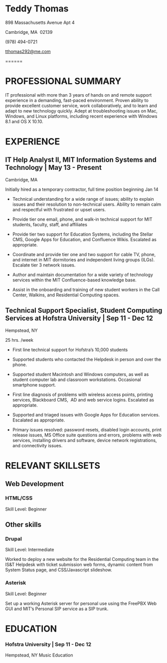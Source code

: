 # Teddy Thomas

898 Massachusetts Avenue Apt 4

Cambridge, MA  02139

(978) 494-0721

tthomas292@me.com

======
# PROFESSIONAL SUMMARY
IT professional with more than 3 years of hands on and remote support experience in a demanding, fast-paced environment. Proven ability to provide excellent customer service, work collaboratively, and to learn and adapt to new technology quickly. Adept at troubleshooting issues on Mac, Windows, and Linux platforms, including recent experience with Windows 8.1 and OS X 10.10. 

# EXPERIENCE
## IT Help Analyst II, MIT Information Systems and Technology | May 13 - Present 

Cambridge, MA

Initially hired as a temporary contractor, full time position beginning Jan 14

* Technical understanding for a wide range of issues; ability to explain issues and their resolution to non-technical users. Ability to remain calm and respectful with frustrated or upset users.

*	Provide tier one email, phone, and walk-in technical support for MIT students, faculty, staff, and affiliates

*	Provide tier two support for Education Systems, including the Stellar CMS, Google Apps for Education, and Confluence Wikis. Escalated as appropriate.

*	Coordinate and provide tier one and two support for cable TV, phone, and internet in MIT dormitories and independent living groups (ILGs). Escalate tier 3 network issues.

*	Author and maintain documentation for a wide variety of technology services within the MIT Confluence-based knowledge base.

*	Assist in the onboarding and training of new student workers in the Call Center, Walkins, and Residential Computing spaces.

## Technical Support Specialist, Student Computing Services at Hofstra University | Sep 11 - Dec 12

Hempstead, NY

25 hrs. /week

*	First line technical support for Hofstra’s 10,000 students

*	Supported students who contacted the Helpdesk in person and over the phone.

* Supported student Macintosh and Windows computers, as well as student computer lab and classroom workstations. Occasional smartphone support.

*	First line diagnosis of problems with wireless access points, printing services, Blackboard CMS,  AD and web service logins. Escalated as appropriate.

*	Supported and triaged issues with Google Apps for Education services. Escalated as appropriate.

*	Primary issues resolved: password resets, disabled login accounts, print release issues, MS Office suite questions and errors, problems with web services, installing drivers and software, device network registrations, and connectivity issues.

# RELEVANT SKILLSETS

## Web Development
### HTML/CSS
Skill Level: Beginner

## Other skills
###	Drupal

Skill Level: Intermediate

Worked to deploy a new website for the Residential Computing team in the IS&T Helpdesk with ticket submission web forms, dynamic content from System Status page, and CSS/Javascript slideshow.

###	Asterisk
Skill Level: Beginner

Set up a working Asterisk server for personal use using the FreePBX Web GUI and MIT’s Personal SIP service as a SIP trunk.

# EDUCATION

### Hofstra University | Sep 11 - Dec 12
Hempstead, NY
Music Education

